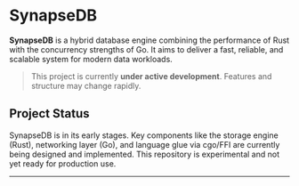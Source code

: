 # SynapseDB

**SynapseDB** is a hybrid database engine combining the performance of Rust with the concurrency strengths of Go. It aims to deliver a fast, reliable, and scalable system for modern data workloads.

>  This project is currently **under active development**. Features and structure may change rapidly.


## Project Status

SynapseDB is in its early stages. Key components like the storage engine (Rust), networking layer (Go), and language glue via cgo/FFI are currently being designed and implemented. This repository is experimental and not yet ready for production use.

---
